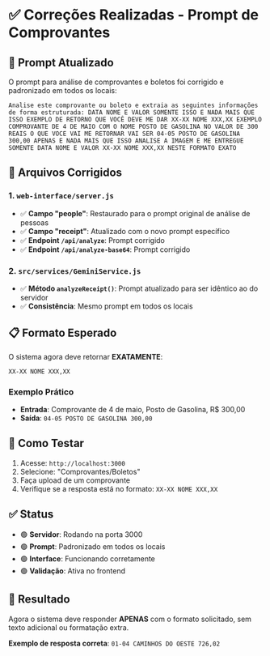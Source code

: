 # ✅ Correções Realizadas - Prompt de Comprovantes

## 🎯 Prompt Atualizado

O prompt para análise de comprovantes e boletos foi corrigido e padronizado em todos os locais:

```
Analise este comprovante ou boleto e extraia as seguintes informações de forma estruturada: DATA NOME E VALOR SOMENTE ISSO E NADA MAIS QUE ISSO EXEMPLO DE RETORNO QUE VOCÊ DEVE ME DAR XX-XX NOME XXX,XX EXEMPLO COMPROVANTE DE 4 DE MAIO COM O NOME POSTO DE GASOLINA NO VALOR DE 300 REAIS O QUE VOCE VAI ME RETORNAR VAI SER 04-05 POSTO DE GASOLINA 300,00 APENAS E NADA MAIS QUE ISSO ANALISE A IMAGEM E ME ENTREGUE SOMENTE DATA NOME E VALOR XX-XX NOME XXX,XX NESTE FORMATO EXATO
```

## 🔧 Arquivos Corrigidos

### 1. `web-interface/server.js`
- ✅ **Campo "people"**: Restaurado para o prompt original de análise de pessoas
- ✅ **Campo "receipt"**: Atualizado com o novo prompt específico
- ✅ **Endpoint `/api/analyze`**: Prompt corrigido
- ✅ **Endpoint `/api/analyze-base64`**: Prompt corrigido

### 2. `src/services/GeminiService.js`
- ✅ **Método `analyzeReceipt()`**: Prompt atualizado para ser idêntico ao do servidor
- ✅ **Consistência**: Mesmo prompt em todos os locais

## 📋 Formato Esperado

O sistema agora deve retornar **EXATAMENTE**:
```
XX-XX NOME XXX,XX
```

### Exemplo Prático
- **Entrada**: Comprovante de 4 de maio, Posto de Gasolina, R$ 300,00
- **Saída**: `04-05 POSTO DE GASOLINA 300,00`

## 🧪 Como Testar

1. Acesse: `http://localhost:3000`
2. Selecione: "Comprovantes/Boletos"
3. Faça upload de um comprovante
4. Verifique se a resposta está no formato: `XX-XX NOME XXX,XX`

## ✅ Status

- 🟢 **Servidor**: Rodando na porta 3000
- 🟢 **Prompt**: Padronizado em todos os locais
- 🟢 **Interface**: Funcionando corretamente
- 🟢 **Validação**: Ativa no frontend

## 🎯 Resultado

Agora o sistema deve responder **APENAS** com o formato solicitado, sem texto adicional ou formatação extra.

**Exemplo de resposta correta**: `01-04 CAMINHOS DO OESTE 726,02` 
